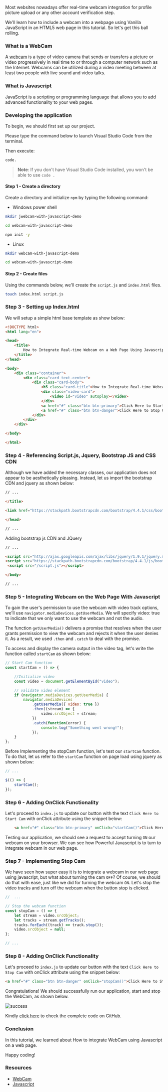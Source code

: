 Most websites nowadays offer real-time webcam integration for profile picture upload or any other account verification step.

We'll learn how to include a webcam into a webpage using Vanilla JavaScript in an HTML5 web page in this tutorial. So let's get this ball rolling.

### What is a WebCam

A [webcam](https://en.wikipedia.org/wiki/Webcam) is a type of video camera that sends or transfers a picture or video progressively in real time to or through a computer network such as the Internet. Webcams can be utilized during a video meeting between at least two people with live sound and video talks.

### What is Javascript

JavaScript is a scripting or programming language that allows you to add advanced functionality to your web pages.

### Developing the application

To begin, we should first set up our project.

Please type the command below to launch Visual Studio Code from the terminal.

Then execute:

```bash
code.
```

> **Note**: If you don't have Visual Studio Code installed, you won't be able to use `code .`

#### Step 1 - Create a directory

Create a directory and initialize `npm` by typing the following command:

- Windows power shell

```bash
mkdir jwebcam-with-javascript-demo

cd webcam-with-javascript-demo

npm init -y
```

- Linux

```bash
mkdir webcam-with-javascript-demo

cd webcam-with-javascript-demo
```

#### Step 2 - Create files

Using the commands below, we'll create the `script.js` and `index.html` files.

```bash
touch index.html script.js
```

### Step 3 - Setting up Index.html

We will setup a simple html base template as show below:

```html
<!DOCTYPE html>
<html lang="en">

<head>
    <title>
        How to Integrate Real-time Webcam on a Web Page Using Javascript
    </title>
</head>

<body>
    <div class="container">
        <div class="card text-center">
            <div class="card-body">
                <h5 class="card-title">How to Integrate Real-time Webcam on a Web Page Using Javascript</h5>
                <div class="video-card">
                    <video id="video" autoplay></video>
                </div>
                <a href="#" class="btn btn-primary">Click Here to Start Cam</a>
                <a href="#" class="btn btn-danger">Click Here to Stop Cam</a>
            </div>
        </div>
    </div>

</body>

</html>
```

### Step 4 - Referencing Script.js, Jquery, Bootstrap JS and CSS CDN

Although we have added the necessary classes, our application does not appear to be aesthetically pleasing. Instead, let us import the bootstrap CDN and jquery as shown below:

```HTML
// ...

</title>

<link href="https://stackpath.bootstrapcdn.com/bootstrap/4.4.1/css/bootstrap.min.css" rel="stylesheet" />

</head>

// ...
```

Adding bootstrap js CDN and JQuery

```HTML
// ...

<script src="http://ajax.googleapis.com/ajax/libs/jquery/1.9.1/jquery.min.js" type="text/javascript"></script>
<script src="https://stackpath.bootstrapcdn.com/bootstrap/4.4.1/js/bootstrap.bundle.min.js"></script>
 <script src="/script.js"></script>

</body>

// ...
```

### Step 5 - Integrating Webcam on the Web Page With Javascript

To gain the user's permission to use the webcam with video track options, we'll use `navigator.mediaDevices.getUserMedia`. We will specify video: true to indicate that we only want to use the webcam and not the audio.

The function `getUserMedia()` delivers a promise that resolves when the user grants permission to view the webcam and rejects it when the user denies it. As a result, we used `.then` and `.catch` to deal with the promise.

To access and display the camera output in the video tag, let's write the function called `startCam` as shown below:

```Javascript
// Start Cam function
const startCam = () => {

    //Initialize video
    const video = document.getElementById("video");

    // validate video element
    if (navigator.mediaDevices.getUserMedia) {
        navigator.mediaDevices
            .getUserMedia({ video: true })
            .then((stream) => {
                video.srcObject = stream;
            })
            .catch(function(error) {
                console.log("Something went wrong!");
            });
    }
};
```

Before Implementing the stopCam function, let's test our `startCam` function. To do that, let us refer to the `startCam` function on page load using jquery as shown below:

```Javascript
// ...

$(() => {
    startCam();
});
```

### Step 6 - Adding OnClick Functionality

Let's proceed to `index.js` to update our button with the text `Click Here to Start Cam` with onClick attribute using the snippet below:

```html
    <a href="#" class="btn btn-primary" onClick="startCam()">Click Here to Start Cam</a>
```

Testing our application, we should see a request to accept turning `ON` our webcam on your browser. We can see how Powerful Javascript is to turn to integrate webcam in our web page.

### Step 7 - Implementing Stop Cam

We have seen how super easy it is to integrate a webcam in our web page using javascript, but what about turning the cam `OFF`? Of course, we should do that with ease, just like we did for turning the webcam `ON`. Let's stop the video tracks and turn off the webcam when the button stop is clicked.

```Javascript
//  ...

// Stop the webcam function
const stopCam = () => {
    let stream = video.srcObject;
    let tracks = stream.getTracks();
    tracks.forEach((track) => track.stop());
    video.srcObject = null;
};

// ...
```

### Step 8 - Adding OnClick Functionality

Let's proceed to `index.js` to update our button with the text `Click Here to Stop Cam` with onClick attribute using the snippet below:

```html
<a href="#" class="btn btn-danger" onClick="stopCam()">Click Here to Stop Cam</a>
```

Congratulations! We should successfully run our application, start and stop the WebCam, as shown below.

![success](/engineering-education/how-to-integrate-real-time-webcam-on-a-web-page-using-javascript/result.png)

Kindly [click here](https://github.com/Olanetsoft/webcam-with-javascript-demo) to check the complete code on GitHub.

### Conclusion

In this tutorial, we learned about How to integrate WebCam using Javascript on a web page.

Happy coding!

### Resources

- [WebCam](https://en.wikipedia.org/wiki/Webcam)
- [Javascript](https://developer.mozilla.org/en-US/docs/Learn/JavaScript/First_steps/What_is_JavaScript)